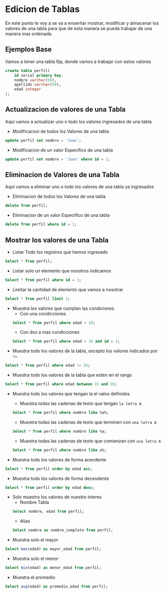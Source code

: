 # Edicion de Tablas

En este punto te voy a se va a enserñar mostrar, modificar y almacenar los valores de una tabla para que de esta manera se pueda trabajar de una manera mas ordenada.

## Ejemplos Base
Vamos a tener una tabla fija, donde vamos a trabajar con estos valores

```sql
create table perfil(
    id serial primary key,
    nombre varchar(50),
    apellido varchar(50),
    edad integer
);
```

## Actualizacion de valores de una Tabla
Aqui vamos a actualizar uno o todo los valores ingresados de una tabla 

- Modificacion de todos los Valores de una tabla

```sql
update perfil set nombre = 'Juan';
```

- Modificacion de un valor Especifico de una tabla

```sql
update perfil set nombre = 'Juan' where id = 1;
```

## Eliminacion de Valores de una Tabla
Aqui vamos a eliminar uno o todo los valores de una tabla ya ingresados

- Eliminacion  de todos los Valores de una tabla

```sql
delete from perfil;
```

- Eliminacion de un valor Especifico de una tabla

```sql
delete from perfil where id = 1;
```

## Mostrar los valores de una Tabla

- Listar Todo los registros que hemos ingresado
```sql
Select * from perfil;
```
- Listar solo un elemento que nosotros indicamos
```sql
Select * from perfil where id = 1;
```
- Limitar la cantidad de elemento que vamos a nosotrar
```sql
Select * from perfil limit 1;
```
- Muestra los valores que cumplan las condiciones
    - Con una condicciones
    ```sql
    Select * from perfil where edad > 18;
    ```
    - Con dos a mas condicciones
    ```sql
    Select * from perfil where edad > 18 and id = 1;
    ```
- Muestra todo los valores de la tabla, excepto los valores indicados por `!=`
```sql
Select * from perfil where edad != 20;
```
- Muestra todo los valores de la tabla que esten en el rango
```sql
Select * from perfil where edad between 15 and 20;
```
- Muestra todo los valores que tengan la el valos definidos

    - Muestra todas las cadenas de texto que tengan `la letra A`

    ```sql
    Select * from perfil where nombre like %a%;
    ```
    - Muestra todas las cadenas de texto que terminen con `una letra A`

    ```sql
    Select * from perfil where nombre like %a;
    ```
    - Muestra todas las cadenas de texto que comienzan con `una letra A`

    ```sql
    Select * from perfil where nombre like a%;
    ```                                                             
- Muestra todo los valores de forma acendente
```sql
Select * from perfil order by edad asc;
```  
- Muestra todo los valores de forma decendente
```sql
Select * from perfil order by edad desc;
```   
- Solo muestra los valores de nuestro interes
    - Nombre Tabla
    ```sql
    Select nombre, edad from perfil;
    ``` 
    - Alias
    ```sql
    Select nombre as nombre_completo from perfil;
    ``` 
- Muestra solo el mayor
```sql
Select max(edad) as mayor_edad from perfil;
```   
- Muestra solo el menor
```sql
Select min(edad) as menor_edad from perfil;
```   
- Muestra el promedio
```sql
Select avg(edad) as promedio_edad from perfil;
```   

